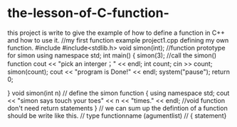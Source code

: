 # the-lesson-of-C-function-
this project is  write to give the example of how to define a function in C++ and how to use it.
//my first function example project1.cpp defining my own function.
#include<iostream>
#include<stdlib.h>
void simon(int);  //function prototype for simon
using namespace std;
int main()
{
	simon(3); //call the simon() function
	cout << "pick an interger；" << endl;
	int count;
	cin >> count;
	simon(count);
	cout << "program is Done!" << endl;
	system("pause");
	return 0;

}
void simon(int n) // define the simon function
{
	using namespace std;
	cout << "simon says touch your toes" << n << "times." << endl;
	//void function don't need return statements
}
// we can sum up the defintion of a function should be write like this.
//  type functionname (agumentlist)
//   { statement}
